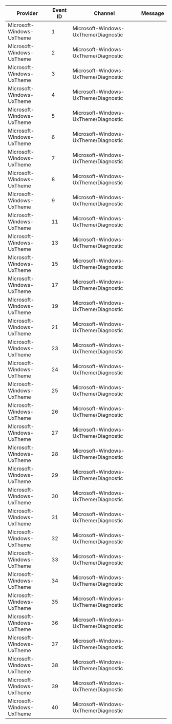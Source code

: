 Provider                   |  Event ID  |  Channel                               |  Message
---------------------------|------------|----------------------------------------|---------
Microsoft-Windows-UxTheme  |  1         |  Microsoft-Windows-UxTheme/Diagnostic  |
Microsoft-Windows-UxTheme  |  2         |  Microsoft-Windows-UxTheme/Diagnostic  |
Microsoft-Windows-UxTheme  |  3         |  Microsoft-Windows-UxTheme/Diagnostic  |
Microsoft-Windows-UxTheme  |  4         |  Microsoft-Windows-UxTheme/Diagnostic  |
Microsoft-Windows-UxTheme  |  5         |  Microsoft-Windows-UxTheme/Diagnostic  |
Microsoft-Windows-UxTheme  |  6         |  Microsoft-Windows-UxTheme/Diagnostic  |
Microsoft-Windows-UxTheme  |  7         |  Microsoft-Windows-UxTheme/Diagnostic  |
Microsoft-Windows-UxTheme  |  8         |  Microsoft-Windows-UxTheme/Diagnostic  |
Microsoft-Windows-UxTheme  |  9         |  Microsoft-Windows-UxTheme/Diagnostic  |
Microsoft-Windows-UxTheme  |  11        |  Microsoft-Windows-UxTheme/Diagnostic  |
Microsoft-Windows-UxTheme  |  13        |  Microsoft-Windows-UxTheme/Diagnostic  |
Microsoft-Windows-UxTheme  |  15        |  Microsoft-Windows-UxTheme/Diagnostic  |
Microsoft-Windows-UxTheme  |  17        |  Microsoft-Windows-UxTheme/Diagnostic  |
Microsoft-Windows-UxTheme  |  19        |  Microsoft-Windows-UxTheme/Diagnostic  |
Microsoft-Windows-UxTheme  |  21        |  Microsoft-Windows-UxTheme/Diagnostic  |
Microsoft-Windows-UxTheme  |  23        |  Microsoft-Windows-UxTheme/Diagnostic  |
Microsoft-Windows-UxTheme  |  24        |  Microsoft-Windows-UxTheme/Diagnostic  |
Microsoft-Windows-UxTheme  |  25        |  Microsoft-Windows-UxTheme/Diagnostic  |
Microsoft-Windows-UxTheme  |  26        |  Microsoft-Windows-UxTheme/Diagnostic  |
Microsoft-Windows-UxTheme  |  27        |  Microsoft-Windows-UxTheme/Diagnostic  |
Microsoft-Windows-UxTheme  |  28        |  Microsoft-Windows-UxTheme/Diagnostic  |
Microsoft-Windows-UxTheme  |  29        |  Microsoft-Windows-UxTheme/Diagnostic  |
Microsoft-Windows-UxTheme  |  30        |  Microsoft-Windows-UxTheme/Diagnostic  |
Microsoft-Windows-UxTheme  |  31        |  Microsoft-Windows-UxTheme/Diagnostic  |
Microsoft-Windows-UxTheme  |  32        |  Microsoft-Windows-UxTheme/Diagnostic  |
Microsoft-Windows-UxTheme  |  33        |  Microsoft-Windows-UxTheme/Diagnostic  |
Microsoft-Windows-UxTheme  |  34        |  Microsoft-Windows-UxTheme/Diagnostic  |
Microsoft-Windows-UxTheme  |  35        |  Microsoft-Windows-UxTheme/Diagnostic  |
Microsoft-Windows-UxTheme  |  36        |  Microsoft-Windows-UxTheme/Diagnostic  |
Microsoft-Windows-UxTheme  |  37        |  Microsoft-Windows-UxTheme/Diagnostic  |
Microsoft-Windows-UxTheme  |  38        |  Microsoft-Windows-UxTheme/Diagnostic  |
Microsoft-Windows-UxTheme  |  39        |  Microsoft-Windows-UxTheme/Diagnostic  |
Microsoft-Windows-UxTheme  |  40        |  Microsoft-Windows-UxTheme/Diagnostic  |